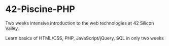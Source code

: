 # 42-Piscine-PHP

Two weeks intensive introduction to the web technologies at 42 Silicon Valley.

Learn basics of HTML/CSS, PHP, JavaScript/jQuery, SQL in only two weeks
